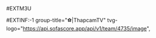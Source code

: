 #EXTM3U 

#EXTINF:-1  group-title="⚽️|ThapcamTV" tvg-logo="https://api.sofascore.app/api/v1/team/4735/image",
